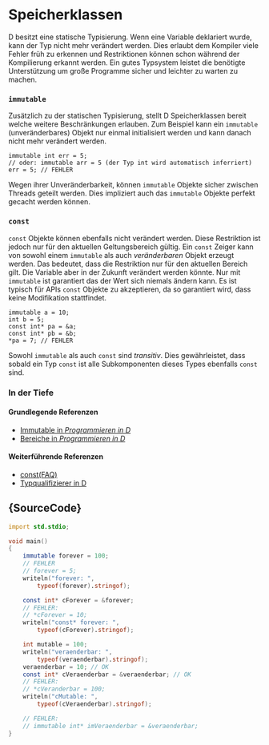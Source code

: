 # Speicherklassen

D besitzt eine statische Typisierung. Wenn eine Variable deklariert wurde, kann der
Typ nicht mehr verändert werden. Dies erlaubt dem Kompiler viele Fehler früh
zu erkennen und Restriktionen können schon während der Kompilierung erkannt werden.
Ein gutes Typsystem leistet die benötigte Unterstützung um große Programme
sicher und leichter zu warten zu machen.

### `immutable`

Zusätzlich zu der statischen Typisierung, stellt D Speicherklassen bereit
welche weitere Beschränkungen erlauben. Zum Beispiel kann ein `immutable` (unveränderbares)
Objekt nur einmal initialisiert werden und kann danach nicht mehr verändert werden.

    immutable int err = 5;
    // oder: immutable arr = 5 (der Typ int wird automatisch inferriert)
    err = 5; // FEHLER

Wegen ihrer Unveränderbarkeit, können `immutable` Objekte sicher zwischen
Threads geteilt werden. Dies impliziert auch das `immutable` Objekte perfekt
gecacht werden können.

### `const`

`const` Objekte können ebenfalls nicht verändert werden. Diese Restriktion ist
jedoch nur für den aktuellen Geltungsbereich gültig. Ein `const` Zeiger
kann von sowohl einem `immutable` als auch _veränderbaren_ Objekt erzeugt werden.
Das bedeutet, dass die Restriktion nur für den aktuellen Bereich gilt. Die Variable
aber in der Zukunft verändert werden könnte. Nur mit `immutable` ist garantiert
das der Wert sich niemals ändern kann. Es ist typisch für APIs `const` Objekte
zu akzeptieren, da so garantiert wird, dass keine Modifikation stattfindet.

    immutable a = 10;
    int b = 5;
    const int* pa = &a;
    const int* pb = &b;
    *pa = 7; // FEHLER

Sowohl `immutable` als auch `const` sind _transitiv_. Dies gewährleistet, dass
sobald ein Typ `const` ist alle Subkomponenten dieses Types ebenfalls `const` sind.

### In der Tiefe

#### Grundlegende Referenzen

- [Immutable in _Programmieren in D_](http://ddili.org/ders/d.en/const_and_immutable.html)
- [Bereiche in _Programmieren in D_](http://ddili.org/ders/d.en/name_space.html)

#### Weiterführende Referenzen

- [const(FAQ)](https://dlang.org/const-faq.html)
- [Typqualifizierer in D](https://dlang.org/spec/const3.html)

## {SourceCode}

```d
import std.stdio;

void main()
{
    immutable forever = 100;
    // FEHLER
    // forever = 5;
    writeln("forever: ",
        typeof(forever).stringof);

    const int* cForever = &forever;
    // FEHLER:
    // *cForever = 10;
    writeln("const* forever: ",
        typeof(cForever).stringof);

    int mutable = 100;
    writeln("veraenderbar: ",
        typeof(veraenderbar).stringof);
    veraenderbar = 10; // OK
    const int* cVeraenderbar = &veraenderbar; // OK
    // FEHLER:
    // *cVeranderbar = 100;
    writeln("cMutable: ",
        typeof(cVeraenderbar).stringof);

    // FEHLER:
    // immutable int* imVeraenderbar = &veraenderbar;
}
```
